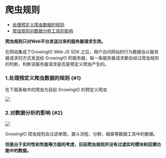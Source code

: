 # 爬虫规则

* [处理预定义爬虫数据的规则](bot-rule.md#1)
* [爬虫规则对数据分析工具的影响](bot-rule.md#2)

**爬虫规则只对Web平台发送过来的服务器请求生效。**

在网站集成了GrowingIO Web JS SDK 之后，用户访问网站的行为数据会以服务器请求的方式发送给 GrowingIO 的服务器，每一条服务器请求都会经过爬虫规则的判断，判断该服务器请求是否是预定义爬虫产生的。

### 1.处理预定义爬虫数据的规则 {#1}

在下面表格中的爬虫为目前 GrowingIO 的预定义爬虫

![](https://docs.growingio.com/.gitbook/assets/bot-rule.png)

### 2.对数据分析的影响 {#2}

![](https://docs.growingio.com/.gitbook/assets/botruleimpactondatavisualizationtools.png)

GrowingIO 爬虫规则会过滤单图，漏斗流程，分群，细查等数据工具中的数据。 

**但是出于实时性和性能等方面的考虑，目前爬虫规则并没有过滤实时模块和回溯功能中的数据。**

